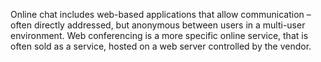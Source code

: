 Online chat includes web-based applications that allow communication – often directly addressed, but anonymous between users in a multi-user environment. Web conferencing is a more specific online service, that is often sold as a service, hosted on a web server controlled by the vendor.
